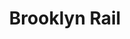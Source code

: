 ---
title: Brooklyn Rail
ongoing: false
years: February 2022
gallery:
  - src: BR_Feb-Critics Spreads_01.jpg
  - src: BR_Feb-Critics Spreads_02.jpg
  - src: BR_Feb-Critics Spreads_03.jpg
  - src: BR_Feb-Critics Spreads_04.jpg
  - src: BR_Feb-Critics Spreads_05.jpg
  - src: BR_Feb-Critics Spreads_06.jpg
  - src: BR_Feb-Critics Spreads_07.jpg
  - src: BR_Feb-Critics Spreads_08.jpg
  - src: BR_Feb-Critics Spreads_09.jpg
  - src: BR_Feb-Critics Spreads_10.jpg
  - src: BR_Feb-Critics Spreads_11.jpg
description: i designed the critic's page for the feb 2022 issue of the brookyln rail, curated by ruth fine. following a rigid column structure where type and image are treated as equal objects, the layouts are outlined by a black border to signify the page as object. the border also serves as an inking pad for readers to make their own “found” prints, with the printed issue as their medium.
---